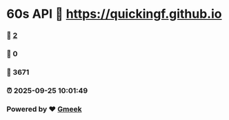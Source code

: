 # 60s API :link: https://quickingf.github.io 
### :page_facing_up: [2](https://quickingf.github.io/tag.html) 
### :speech_balloon: 0 
### :hibiscus: 3671 
### :alarm_clock: 2025-09-25 10:01:49 
### Powered by :heart: [Gmeek](https://github.com/Meekdai/Gmeek)
